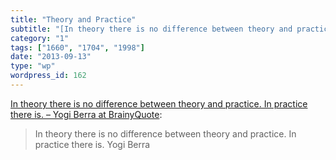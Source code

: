 ```yaml
---
title: "Theory and Practice"
subtitle: "[In theory there is no difference between theory and practice. In practice there is. – Yogi Berra at..."
category: "1"
tags: ["1660", "1704", "1998"]
date: "2013-09-13"
type: "wp"
wordpress_id: 162
---
```

[In theory there is no difference between theory and practice. In practice there is. – Yogi Berra at BrainyQuote](http://www.brainyquote.com/quotes/quotes/y/yogiberra141506.html):

> In theory there is no difference between theory and practice. In practice there is. Yogi Berra